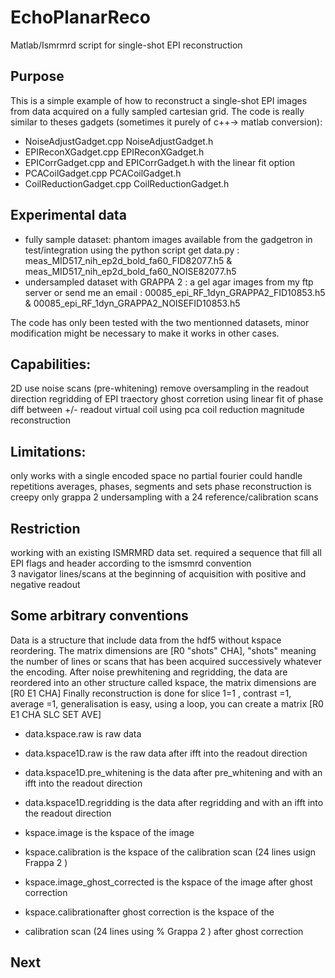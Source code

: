 # EchoPlanarReco
Matlab/Ismrmrd script for single-shot EPI reconstruction

## Purpose

This is a simple example of how to reconstruct a single-shot EPI images from data  acquired on a fully sampled cartesian grid. The code is really similar to theses gadgets (sometimes it purely of c++-> matlab conversion):

* NoiseAdjustGadget.cpp NoiseAdjustGadget.h
* EPIReconXGadget.cpp EPIReconXGadget.h
* EPICorrGadget.cpp and EPICorrGadget.h with the linear fit option
* PCACoilGadget.cpp PCACoilGadget.h
* CoilReductionGadget.cpp CoilReductionGadget.h


## Experimental data 

* fully sample dataset: phantom images available from the gadgetron in test/integration using the python script get data.py :
meas_MID517_nih_ep2d_bold_fa60_FID82077.h5 & meas_MID517_nih_ep2d_bold_fa60_NOISE82077.h5
* undersampled dataset with GRAPPA 2 : a gel agar images from my ftp server or send me an email : 00085_epi_RF_1dyn_GRAPPA2_FID10853.h5 & 00085_epi_RF_1dyn_GRAPPA2_NOISEFID10853.h5

The code has only been tested with the two mentionned datasets, minor modification might be necessary to make it works in other cases.


## Capabilities:
   2D
   use noise scans (pre-whitening)
   remove oversampling in the readout direction
   regridding of EPI traectory
   ghost corretion using linear fit of phase diff between +/- readout
   virtual coil using pca
   coil reduction
   magnitude reconstruction     

##  Limitations:
   only works with a single encoded space
   no partial fourier
   could handle repetitions averages, phases, segments and sets 
   phase reconstruction is creepy
   only grappa 2 undersampling with a 24 reference/calibration scans 
   

## Restriction
   working with an existing ISMRMRD data set.
   required a sequence that fill all EPI flags and header according to the ismsmrd convention  
   3 navigator lines/scans at the beginning of acquisition with positive and negative readout
   

## Some arbitrary conventions 
Data is a structure that include data from the hdf5 without kspace reordering. The matrix dimensions are [R0 "shots" CHA], "shots" meaning the number of lines or scans that has been acquired successively whatever the encoding. After noise prewhitening and regridding, the data are reordered into an other structure called kspace, the matrix dimensions are [R0 E1 CHA]
Finally reconstruction is done for slice 1=1 , contrast =1, average =1, generalisation is easy, using a loop, you can create a matrix [R0 E1 CHA SLC SET AVE] 
 
* data.kspace.raw is raw data
* data.kspace1D.raw is the raw data after ifft into the readout direction
* data.kspace1D.pre_whitening  is the data after  pre_whitening and with an ifft into the readout direction
* data.kspace1D.regridding  is the data after regridding and with an ifft into the readout direction

* kspace.image is the kspace of the image 
* kspace.calibration is the kspace of the calibration scan (24 lines usign Frappa 2 )   

* kspace.image_ghost_corrected is the kspace of the image after ghost correction 
* kspace.calibrationafter ghost correction  is the kspace of the
* calibration scan (24 lines using % Grappa 2 ) after ghost correction  

## Next




